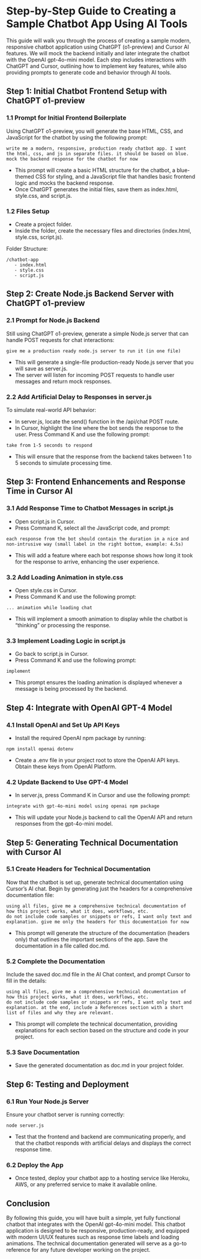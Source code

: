 # Step-by-Step Guide to Creating a Sample Chatbot App Using AI Tools

This guide will walk you through the process of creating a sample modern, responsive chatbot application using ChatGPT (o1-preview) and Cursor AI features. We will mock the backend initially and later integrate the chatbot with the OpenAI gpt-4o-mini model. Each step includes interactions with ChatGPT and Cursor, outlining how to implement key features, while also providing prompts to generate code and behavior through AI tools.

## Step 1: Initial Chatbot Frontend Setup with ChatGPT o1-preview

### 1.1 Prompt for Initial Frontend Boilerplate

Using ChatGPT o1-preview, you will generate the base HTML, CSS, and JavaScript for the chatbot by using the following prompt:

```
write me a modern, responsive, production ready chatbot app. I want the html, css, and js in separate files. it should be based on blue.
mock the backend response for the chatbot for now
```

 - This prompt will create a basic HTML structure for the chatbot, a blue-themed CSS for styling, and a JavaScript file that handles basic frontend logic and mocks the backend response.
 - Once ChatGPT generates the initial files, save them as index.html, style.css, and script.js.

### 1.2 Files Setup

 - Create a project folder.
 - Inside the folder, create the necessary files and directories (index.html, style.css, script.js).

Folder Structure:

```
/chatbot-app
   - index.html
   - style.css
   - script.js
```

## Step 2: Create Node.js Backend Server with ChatGPT o1-preview

### 2.1 Prompt for Node.js Backend

Still using ChatGPT o1-preview, generate a simple Node.js server that can handle POST requests for chat interactions:

```
give me a production ready node.js server to run it (in one file)
```

 - This will generate a single-file production-ready Node.js server that you will save as server.js.
 - The server will listen for incoming POST requests to handle user messages and return mock responses.

### 2.2 Add Artificial Delay to Responses in server.js

To simulate real-world API behavior:

 - In server.js, locate the send() function in the /api/chat POST route.
 - In Cursor, highlight the line where the bot sends the response to the user. Press Command K and use the following prompt:

```
take from 1-5 seconds to respond
```

 - This will ensure that the response from the backend takes between 1 to 5 seconds to simulate processing time.

## Step 3: Frontend Enhancements and Response Time in Cursor AI

### 3.1 Add Response Time to Chatbot Messages in script.js

 - Open script.js in Cursor.
 - Press Command K, select all the JavaScript code, and prompt:

```
each response from the bot should contain the duration in a nice and non-intrusive way (small label in the right bottom, example: 4.5s)
```

 - This will add a feature where each bot response shows how long it took for the response to arrive, enhancing the user experience.

### 3.2 Add Loading Animation in style.css

 - Open style.css in Cursor.
 - Press Command K and use the following prompt:

```
... animation while loading chat
```

 - This will implement a smooth animation to display while the chatbot is “thinking” or processing the response.

### 3.3 Implement Loading Logic in script.js

 - Go back to script.js in Cursor.
 - Press Command K and use the following prompt:

```
implement
```

 - This prompt ensures the loading animation is displayed whenever a message is being processed by the backend.

## Step 4: Integrate with OpenAI GPT-4 Model

### 4.1 Install OpenAI and Set Up API Keys

 - Install the required OpenAI npm package by running:

```
npm install openai dotenv
```

 - Create a .env file in your project root to store the OpenAI API keys. Obtain these keys from OpenAI Platform.

### 4.2 Update Backend to Use GPT-4 Model

 - In server.js, press Command K in Cursor and use the following prompt:

```
integrate with gpt-4o-mini model using openai npm package
```

 - This will update your Node.js backend to call the OpenAI API and return responses from the gpt-4o-mini model.

## Step 5: Generating Technical Documentation with Cursor AI

### 5.1 Create Headers for Technical Documentation

Now that the chatbot is set up, generate technical documentation using Cursor’s AI chat. Begin by generating just the headers for a comprehensive documentation file:

```
using all files, give me a comprehensive technical documentation of how this project works, what it does, workflows, etc.
do not include code samples or snippets or refs, I want only text and explanation. give me only the headers for this documentation for now
```

 - This prompt will generate the structure of the documentation (headers only) that outlines the important sections of the app. Save the documentation in a file called doc.md.

### 5.2 Complete the Documentation

Include the saved doc.md file in the AI Chat context, and prompt Cursor to fill in the details:

```
using all files, give me a comprehensive technical documentation of how this project works, what it does, workflows, etc.
do not include code samples or snippets or refs, I want only text and explanation. at the end, include a References section with a short list of files and why they are relevant.
```

 - This prompt will complete the technical documentation, providing explanations for each section based on the structure and code in your project.

### 5.3 Save Documentation

 - Save the generated documentation as doc.md in your project folder.

## Step 6: Testing and Deployment

### 6.1 Run Your Node.js Server

Ensure your chatbot server is running correctly:

```
node server.js
```

 - Test that the frontend and backend are communicating properly, and that the chatbot responds with artificial delays and displays the correct response time.

### 6.2 Deploy the App

 - Once tested, deploy your chatbot app to a hosting service like Heroku, AWS, or any preferred service to make it available online.

## Conclusion

By following this guide, you will have built a simple, yet fully functional chatbot that integrates with the OpenAI gpt-4o-mini model. This chatbot application is designed to be responsive, production-ready, and equipped with modern UI/UX features such as response time labels and loading animations. The technical documentation generated will serve as a go-to reference for any future developer working on the project.